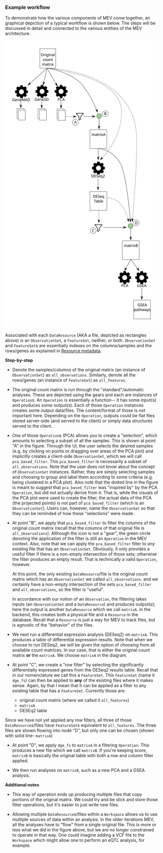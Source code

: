### Example workflow

To demonstrate how the various components of MEV come together, an graphical depiction of a typical workflow is shown below.  The steps will be discussed in detail and connected to the various entities of the MEV architecture.

![](tree.svg)

Associated with each `DataResource` (AKA a file, depicted as rectangles above) is an `ObservationSet`, a `FeatureSet`, neither, or both.  `ObservationSet` and `FeatureSet`s are essentially indexes on the columns/samples and the rows/genes as explained in [Resource metadata](resource_metadata.md).  

**Step-by-step**

- Denote the samples/columns of the original matrix (an instance of `ObservationSet`) as `all_observations`.  Similarly, denote all the rows/genes (an instance of `FeatureSet`) as `all_features`.

- The original count matrix is run through the "standard"/automatic analyses.  These are depicted using the gears and each are instances of `Operation`s.  An `Operation` is essentially a function-- it has some input(s) and produces some output(s).  Each of those `Operation` instances creates some output data/files.  The content/format of those is not important here.  Depending on the `Operation`, outputs could be flat files stored server-side (and served to the client) or simply data structures served to the client.

- One of those `Operation`s (PCA) allows you to create a "selection", which amounts to selecting a subset of all the samples.  This is shown at point "A" in the figure.  Through the UI, the user selects the desired samples (e.g. by clicking on points or dragging over areas of the PCA plot) and implicitly creates a client-side `ObservationSet`, which we will call `pca_based_filter`. This `pca_based_filter` is necessarily a subset of `all_observations`.  Note that the user does not know about the concept of `ObservationSet` instances.  Rather, they are simply selecting samples and choosing to group and label them according to some criteria (e.g. being clustered in a PCA plot).  Also note that the dotted line in the figure is meant to suggest that `pca_based_filter` was "inspired by" by the PCA `Operation`, but did not actually derive from it.  That is, while the visuals of the PCA plot were used to create the filter, the actual data of the PCA (the projected points) is not part of `pca_based_filter` (which is an `ObservationSet`).  Users can, however, name the `ObservationSet` so that they can be reminded of how these "selections" were made.   

- At point "B", we apply that `pca_based_filter` to filter the columns of the original count matrix (recall that the columns of that original file is `all_observations`).  Although the icon is not a "gear", the green circle denoting the application of the filter is still an `Operation` in the MEV context. Also, note that we can apply the `pca_based_filter` filter to *any* existing file that has an `ObservationSet`.  Obviously, it only provides a useful filter if there is a non-empty intersection of those sets; otherwise the filter produces an empty result.  That is technically a valid `Operation`, however.

    At this point, the only existing `DataResource`/file is the original count matrix which has an `ObservationSet` we called `all_observations`.   and we certainly have a non-empty intersection of the sets `pca_based_filter` and `all_observations`, so the filter is "useful".

    In accordance with our notion of an `Observation`, the filtering takes inputs (an `ObservationSet` and a `DataResource`) and produces output(s); here the output is another `DataResource` which we call `matrixA`.  In the backend, this creates both a physical file and a `Resource` in the database.  Recall that a `Resource` is just a way for MEV to track files, but is agnostic of the "behavior" of the files.
 
- We next run a differential expression analysis (DESeq2) on `matrixA`.  This produces a table of differential expression results.  Note that when we choose to run DESeq2, we will be given the option of choosing from all available count matrices.  In our case, that is either the original count matrix **or** the `matrixA`.  We choose `matrixA` in the diagram. 

- At point "C", we create a "row filter" by selecting the significantly differentially expressed genes from the DESeq2 results table.  Recall that in our nomenclature we call this a `FeatureSet`.  This `FeatureSet` (name it `dge_fs`) can then be applied to **any** of the existing files where it makes sense.  Again, by that I mean that it can be applied as a filter to any existing table that has a `FeatureSet`.  Currently those are:
    - original count matrix (where we called it `all_features`)
    - `matrixA` 
    - DESEq2 table

Since we have not yet applied any row filters, all three of those `DataResource`s/files have `FeatureSet`s equivalent to `all_features`.  The three files are shown flowing into node "D", but only one can be chosen (shown with solid line- `matrixA`)  

- At point "D", we apply `dge_fs` to `matrixA` in a filtering `Operation`.  This produces a new file which we call `matrixB`.  If you're keeping score, `matrixB` is basically the original table with both a row and column filter applied.

- We then run analyses on `matrixB`, such as a new PCA and a GSEA analysis.  

**Additional notes**

- This way of operation ends up producing multiple files that copy portions of the original matrix.  We could try and be slick and store those filter operations, but it's easier to just write new files.

- Allowing multiple `DataResource`s/files within a `Workspace` allows us to use multiple sources of data within an analysis.  In the older iterations MEV, all the analyses have to "flow" from a single original file.  This is more or less what we did in the figure above, but we are no longer constrained to operate in that way. One could imagine adding a VCF file to the `Workspace` which might allow one to perform an eQTL analysis, for example.